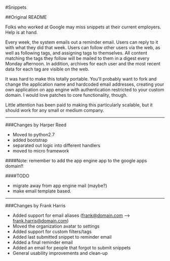 #Snippets


##Original README

Folks who worked at Google may miss snippets at their current employers. Help is at hand.

Every week, the system emails out a reminder email. Users can reply to it with what they did that week. Users can follow other users via the web, as well as following tags, and assigning tags to themselves. All content matching the tags they follow will be mailed to them in a digest every Monday afternoon. In addition, archives for each user and the most recent data for each tag are visible on the web.

It was hard to make this totally portable. You'll probably want to fork and change the application name and hardcoded email addresses, creating your own application on app engine with authentication restricted to your custom domain. I would love patches to core functionality, though.

Little attention has been paid to making this particularly scalable, but it should work for any small or medium company.

---

###Changes by Harper Reed

* Moved to python2.7
* added bootstrap
* separated out logic into different handlers
* moved to micro framework

####Note: remember to add the app engine app to the google apps domain!!


####TODO

* migrate away from app engine mail (maybe?)
* make email template based.

---

###Changes by Frank Harris

* Added support for email aliases (frank@domain.com --> frank.harris@domain.com)
* Moved the organization avatar to settings
* Added support for custom filters/tags
* Added last submitted snippet to reminder email
* Added a final reminder email
* Added an email for people that forgot to submit snippets
* General usability improvements and clean-up
